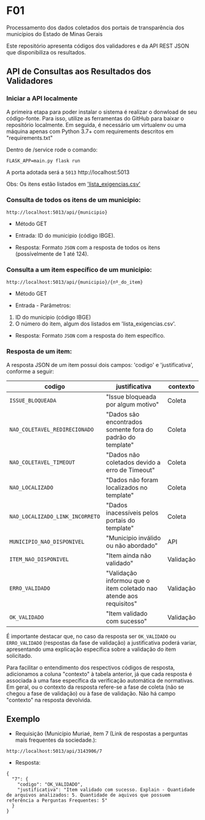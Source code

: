 # F01
Processamento dos dados coletados dos portais de transparência dos municípios do Estado de Minas Gerais

Este repositório apresenta códigos dos validadores e da API REST JSON que disponibiliza os resultados.


## API de Consultas aos Resultados dos Validadores

### Iniciar a API localmente 
A primeira etapa para poder instalar o sistema é realizar o donwload de seu código-fonte. Para isso, utilize as ferramentas do GitHub para baixar o repositório localmente. Em seguida, é necessário um virtualenv ou uma máquina apenas com Python 3.7+ com requirements descritos em "requirements.txt"

Dentro de /service rode o comando:

<!-- export FLASK_ENV=development -->
```
FLASK_APP=main.py flask run
```

A porta adotada será a `5013` http://localhost:5013

Obs: Os itens estão listados em ['lista_exigencias.csv'](https://github.com/MPMG-DCC-UFMG/F01/blob/main/service/src/checklist/lista_exigencias.csv)

### Consulta de todos os itens de um municipio:

```
http://localhost:5013/api/{municipio}
```
- Método GET

- Entrada: 
    ID do municipio (código IBGE).

- Resposta: Formato `JSON` com a resposta de todos os itens (possívelmente de 1 até 124).

### Consulta a um item específico de um municipio:

```
http://localhost:5013/api/{municipio}/{nº_do_item}
```
- Método GET

- Entrada - Parâmetros: 
 1) ID do municipio (código IBGE)
 2) O número do item, algum dos listados em 'lista_exigencias.csv'.

- Resposta: Formato `JSON` com a resposta do item específico.

### Resposta de um item:

A resposta JSON de um item possui dois campos: 'codigo' e 'justificativa', conforme a seguir:

| codigo | justificativa | contexto |
| - | - | - |
| `ISSUE_BLOQUEADA` | "Issue bloqueada por algum motivo" | Coleta |
| `NAO_COLETAVEL_REDIRECIONADO` | "Dados são encontrados somente fora do padrão do template" | Coleta |
| `NAO_COLETAVEL_TIMEOUT` | "Dados não coletados devido a erro de Timeout" | Coleta |
| `NAO_LOCALIZADO` | "Dados não foram localizados no template" | Coleta |
| `NAO_LOCALIZADO_LINK_INCORRETO` | "Dados inacessíveis pelos portais do template" | Coleta |
| `MUNICIPIO_NAO_DISPONIVEL` | "Municipio inválido ou não abordado" | API | 
| `ITEM_NAO_DISPONIVEL` | "Item ainda não validado" | Validação | 
| `ERRO_VALIDADO` | "Validação informou que o item coletado nao atende aos requisitos" | Validação | 
| `OK_VALIDADO` | "Item validado com sucesso" | Validação | 
 
 
É importante destacar que, no caso da resposta ser `OK_VALIDADO` ou `ERRO_VALIDADO` (respostas da fase de validação) a justificativa poderá variar, apresentando uma explicação específica sobre a validação do item solicitado. 

Para facilitar o entendimento dos respectivos códigos de resposta, adicionamos a coluna "contexto" à tabela anterior, já que cada resposta é associada à uma fase específica da verificação automática de normativas. Em geral, ou o contexto da resposta refere-se a fase de coleta (não se chegou a fase de validação) ou à fase de validação. Não há campo "contexto" na resposta devolvida.

## Exemplo

- Requisição (Município Muriaé, item 7 (Link de respostas a perguntas mais frequentes da sociedade.):

```
http://localhost:5013/api/3143906/7 
```

- Resposta:

```
{
  "7": {
    "codigo": "OK_VALIDADO", 
    "justificativa": "Item validado com sucesso. Explain - Quantidade de arquivos analizados: 5. Quantidade de aquivos que possuem referência a Perguntas Frequentes: 5"
  }
}
```
